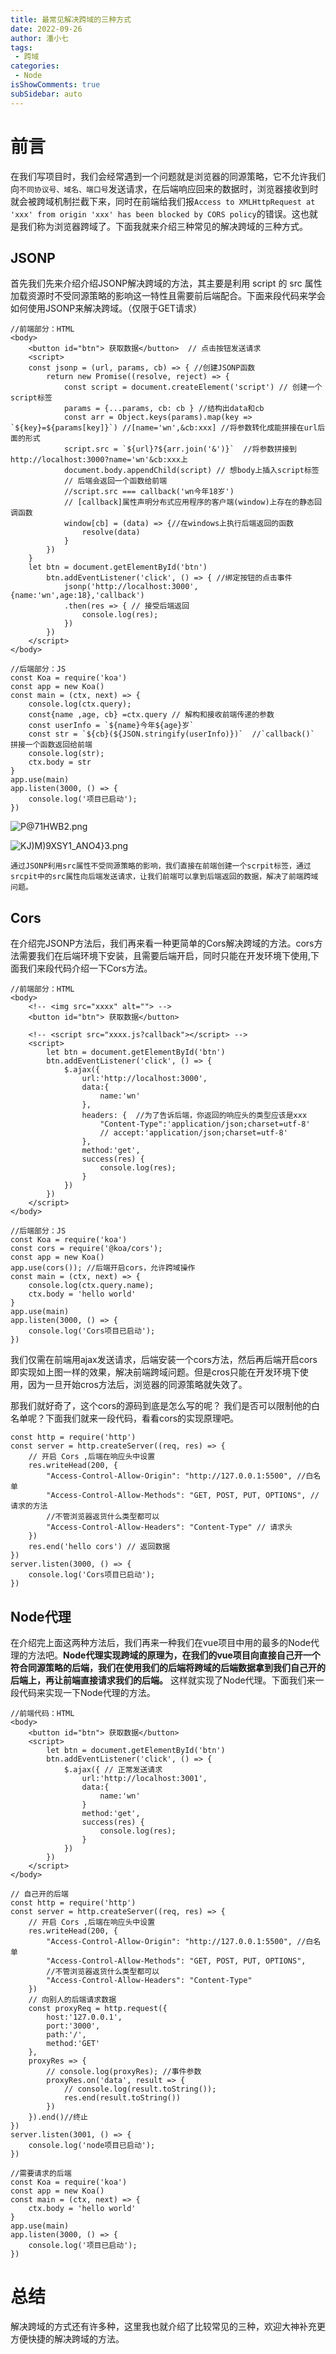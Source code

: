 ```yaml
---
title: 最常见解决跨域的三种方式 
date: 2022-09-26
author: 潘小七
tags:
 - 跨域
categories: 
 - Node
isShowComments: true  
subSidebar: auto
---
```


# 前言
在我们写项目时，我们会经常遇到一个问题就是浏览器的同源策略，它不允许我们向`不同协议号、域名、端口号`发送请求，在后端响应回来的数据时，浏览器接收到时就会被跨域机制拦截下来，同时在前端给我们报`Access to XMLHttpRequest at 'xxx' from origin 'xxx' has been blocked by CORS policy`的错误。这也就是我们称为浏览器跨域了。下面我就来介绍三种常见的解决跨域的三种方式。
## JSONP
首先我们先来介绍介绍JSONP解决跨域的方法，其主要是利用 script 的 src 属性加载资源时不受同源策略的影响这一特性且需要前后端配合。下面来段代码来学会如何使用JSONP来解决跨域。（仅限于GET请求）
```
//前端部分：HTML
<body>  
    <button id="btn"> 获取数据</button>  // 点击按钮发送请求
    <script>
    const jsonp = (url, params, cb) => { //创建JSONP函数
        return new Promise((resolve, reject) => {
            const script = document.createElement('script') // 创建一个script标签 
            params = {...params, cb: cb } //结构出data和cb
            const arr = Object.keys(params).map(key => `${key}=${params[key]}`) //[name='wn',&cb:xxx] //将参数转化成能拼接在url后面的形式
            script.src = `${url}?${arr.join('&')}`  //将参数拼接到http://localhost:3000?name='wn'&cb:xxx上
            document.body.appendChild(script) // 想body上插入script标签
            // 后端会返回一个函数给前端
            //script.src === callback('wn今年18岁')
            // [callback]属性声明分布式应用程序的客户端(window)上存在的静态回调函数
            window[cb] = (data) => {//在windows上执行后端返回的函数
                resolve(data)
            }
        })
    }
    let btn = document.getElementById('btn')
        btn.addEventListener('click', () => { //绑定按钮的点击事件
            jsonp('http://localhost:3000',{name:'wn',age:18},'callback')
            .then(res => { // 接受后端返回
                console.log(res);
            })
        })
    </script>
</body>
```
```
//后端部分：JS
const Koa = require('koa') 
const app = new Koa()
const main = (ctx, next) => {
    console.log(ctx.query);
    const{name ,age, cb} =ctx.query // 解构和接收前端传递的参数
    const userInfo = `${name}今年${age}岁`
    const str = `${cb}(${JSON.stringify(userInfo)})`  //`callback()` 拼接一个函数返回给前端
    console.log(str);
    ctx.body = str
}
app.use(main)
app.listen(3000, () => {
    console.log('项目已启动');
})
```

![P@71HWB2.png](https://p9-juejin.byteimg.com/tos-cn-i-k3u1fbpfcp/56c5668e32ec46aa9e270932bb9a1ffd~tplv-k3u1fbpfcp-watermark.image?)

![KJ)M)9XSY1_ANO4}3.png](https://p1-juejin.byteimg.com/tos-cn-i-k3u1fbpfcp/e65d19ee0c294d77ba694571e732a784~tplv-k3u1fbpfcp-watermark.image?)


`通过JSONP利用src属性不受同源策略的影响，我们直接在前端创建一个scrpit标签，通过srcpit中的src属性向后端发送请求，让我们前端可以拿到后端返回的数据，解决了前端跨域问题。`


## Cors

在介绍完JSONP方法后，我们再来看一种更简单的Cors解决跨域的方法。cors方法需要我们在后端环境下安装，且需要后端开启，同时只能在开发环境下使用,下面我们来段代码介绍一下Cors方法。
```
//前端部分：HTML
<body>  
    <!-- <img src="xxxx" alt=""> -->
    <button id="btn"> 获取数据</button>

    <!-- <script src="xxxx.js?callback"></script> -->
    <script>
        let btn = document.getElementById('btn')
        btn.addEventListener('click', () => {
            $.ajax({
                url:'http://localhost:3000',
                data:{
                    name:'wn'
                },
                headers: {  //为了告诉后端，你返回的响应头的类型应该是xxx
                    "Content-Type":'application/json;charset=utf-8'
                    // accept:'application/json;charset=utf-8'
                },
                method:'get',
                success(res) {
                    console.log(res);
                }
            })
        })
    </script>
</body>

```

```
//后端部分：JS
const Koa = require('koa')
const cors = require('@koa/cors');
const app = new Koa()
app.use(cors()); //后端开启cors，允许跨域操作
const main = (ctx, next) => {
    console.log(ctx.query.name);
    ctx.body = 'hello world'
}
app.use(main)
app.listen(3000, () => {
    console.log('Cors项目已启动');
})

```
我们仅需在前端用ajax发送请求，后端安装一个cors方法，然后再后端开启cors即实现如上图一样的效果，解决前端跨域问题。但是cros只能在开发环境下使用，因为一旦开始cros方法后，浏览器的同源策略就失效了。

那我们就好奇了，这个cors的源码到底是怎么写的呢？ 我们是否可以限制他的白名单呢？下面我们就来一段代码，看看cors的实现原理吧。
```
const http = require('http')
const server = http.createServer((req, res) => {
    // 开启 Cors ,后端在响应头中设置
    res.writeHead(200, {
        "Access-Control-Allow-Origin": "http://127.0.0.1:5500", //白名单
        "Access-Control-Allow-Methods": "GET, POST, PUT, OPTIONS", //请求的方法
        //不管浏览器返货什么类型都可以
        "Access-Control-Allow-Headers": "Content-Type" // 请求头
    })
    res.end('hello cors') // 返回数据
})
server.listen(3000, () => { 
    console.log('Cors项目已启动');
})
```
## Node代理

在介绍完上面这两种方法后，我们再来一种我们在vue项目中用的最多的Node代理的方法吧。**Node代理实现跨域的原理为，在我们的vue项目向直接自己开一个符合同源策略的后端，我们在使用我们的后端将跨域的后端数据拿到我们自己开的后端上，再让前端直接请求我们的后端。** 这样就实现了Node代理。下面我们来一段代码来实现一下Node代理的方法。
```
//前端代码：HTML
<body>  
    <button id="btn"> 获取数据</button> 
    <script>
        let btn = document.getElementById('btn')
        btn.addEventListener('click', () => { 
            $.ajax({ // 正常发送请求
                url:'http://localhost:3001',
                data:{
                    name:'wn'
                }
                method:'get',
                success(res) {
                    console.log(res);
                }
            })
        })
    </script>
</body>
```
```
// 自己开的后端
const http = require('http')
const server = http.createServer((req, res) => {
    // 开启 Cors ,后端在响应头中设置
    res.writeHead(200, {
        "Access-Control-Allow-Origin": "http://127.0.0.1:5500", //白名单
        "Access-Control-Allow-Methods": "GET, POST, PUT, OPTIONS",
        //不管浏览器返货什么类型都可以
        "Access-Control-Allow-Headers": "Content-Type"
    })
    // 向别人的后端请求数据
    const proxyReq = http.request({
        host:'127.0.0.1',
        port:'3000',
        path:'/',
        method:'GET'
    }, 
    proxyRes => {
        // console.log(proxyRes); //事件参数
        proxyRes.on('data', result => {
            // console.log(result.toString());
            res.end(result.toString())
        })
    }).end()//终止
})
server.listen(3001, () => {
    console.log('node项目已启动');
})
```
```
//需要请求的后端
const Koa = require('koa')
const app = new Koa()
const main = (ctx, next) => {
    ctx.body = 'hello world'
}
app.use(main)
app.listen(3000, () => {
    console.log('项目已启动');
})
```
# 总结
解决跨域的方式还有许多种，这里我也就介绍了比较常见的三种，欢迎大神补充更方便快捷的解决跨域的方法。
